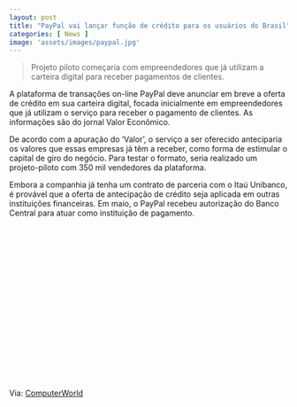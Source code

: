 ```yaml
---
layout: post
title: "PayPal vai lançar função de crédito para os usuários do Brasil"
categories: [ News ]
image: 'assets/images/paypal.jpg'
---
```


> Projeto piloto começaria com empreendedores que já utilizam a carteira digital para receber pagamentos de clientes.

A plataforma de transações on-line PayPal deve anunciar em breve a oferta de crédito em sua carteira digital, focada inicialmente em empreendedores que já utilizam o serviço para receber o pagamento de clientes. As informações são do jornal Valor Econômico.  

<!-- RETANGULO LARGO -->
<script async src="https://pagead2.googlesyndication.com/pagead/js/adsbygoogle.js"></script>
<!-- Informat -->
<ins class="adsbygoogle"
style="display:block"
data-ad-client="ca-pub-2838251107855362"
data-ad-slot="2327980059"
data-ad-format="auto"
data-full-width-responsive="true"></ins>
<script>
(adsbygoogle = window.adsbygoogle || []).push({});
</script>

De acordo com a apuração do ‘Valor’, o serviço a ser oferecido anteciparia os valores que essas empresas já têm a receber, como forma de estimular o capital de giro do negócio. Para testar o formato, seria realizado um projeto-piloto com 350 mil vendedores da plataforma. 

<!-- RETANGULO LARGO 2 -->
<script async src="//pagead2.googlesyndication.com/pagead/js/adsbygoogle.js"></script>
<ins class="adsbygoogle"
style="display:block; text-align:center;"
data-ad-layout="in-article"
data-ad-format="fluid"
data-ad-client="ca-pub-2838251107855362"
data-ad-slot="8549252987"></ins>
<script>
(adsbygoogle = window.adsbygoogle || []).push({});
</script>

Embora a companhia já tenha um contrato de parceria com o Itaú Unibanco, é provável que a oferta de antecipação de crédito seja aplicada em outras instituições financeiras. Em maio, o PayPal recebeu autorização do Banco Central para atuar como instituição de pagamento.

<!-- QUADRADO -->
<script async src="//pagead2.googlesyndication.com/pagead/js/adsbygoogle.js"></script>
<ins class="adsbygoogle"
style="display:inline-block;width:336px;height:280px"
data-ad-client="ca-pub-2838251107855362"
data-ad-slot="5351066970"></ins>
<script>
(adsbygoogle = window.adsbygoogle || []).push({});
</script>

Via: [ComputerWorld](https://computerworld.com.br/2019/10/25/rumor-paypal-vai-lancar-funcao-de-credito-para-os-usuarios-do-brasil/)
